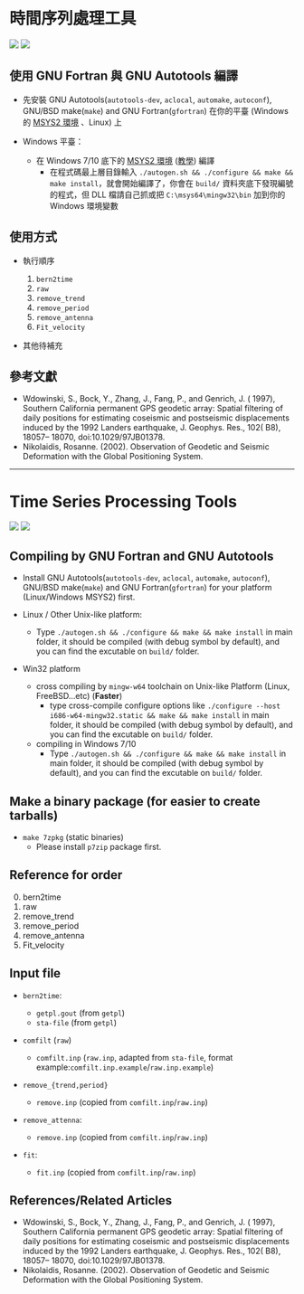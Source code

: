 # 時間序列處理工具

![](https://travis-ci.org/sean0921/timeseries_process.svg?branch=master)
![](https://i.imgur.com/gwfKEH5.png)

## 使用 GNU Fortran 與 GNU Autotools 編譯

* 先安裝 GNU Autotools(`autotools-dev`, `aclocal`, `automake`, `autoconf`), GNU/BSD make(`make`) and GNU Fortran(`gfortran`)  在你的平臺 (Windows 的 [MSYS2 環境](https://www.msys2.org/) 、Linux) 上

* Windows 平臺：
    - 在 Windows 7/10 底下的 [MSYS2 環境](https://www.msys2.org/) ([教學](https://magiclen.org/msys2/)) 編譯
      + 在程式碼最上層目錄輸入 `./autogen.sh && ./configure && make && make install`，就會開始編譯了，你會在 `build/` 資料夾底下發現編號的程式，但 DLL 檔請自己抓或把 `C:\msys64\mingw32\bin` 加到你的 Windows 環境變數

## 使用方式

* 執行順序
  1. `bern2time`
  2. `raw`
  3. `remove_trend`
  4. `remove_period`
  5. `remove_antenna`
  6. `Fit_velocity`

* 其他待補充

## 參考文獻

* Wdowinski, S., Bock, Y., Zhang, J., Fang, P., and Genrich, J. ( 1997), Southern California permanent GPS geodetic array: Spatial filtering of daily positions for estimating coseismic and postseismic displacements induced by the 1992 Landers earthquake, J. Geophys. Res., 102( B8), 18057– 18070, doi:10.1029/97JB01378.
* Nikolaidis, Rosanne. (2002). Observation of Geodetic and Seismic Deformation with the Global Positioning System.

---

# Time Series Processing Tools

![](https://travis-ci.org/sean0921/timeseries_process.svg?branch=master)
![](https://i.imgur.com/gwfKEH5.png)

## Compiling by GNU Fortran and GNU Autotools

* Install GNU Autotools(`autotools-dev`, `aclocal`, `automake`, `autoconf`), GNU/BSD make(`make`) and GNU Fortran(`gfortran`)  for your platform (Linux/Windows MSYS2)  first.

* Linux / Other Unix-like platform:
    - Type `./autogen.sh && ./configure && make && make install` in main folder, it should be compiled (with debug symbol by default), and you can find the excutable on `build/` folder.

* Win32 platform
    - cross compiling by `mingw-w64` toolchain on Unix-like Platform (Linux, FreeBSD...etc) (**Faster**)
      + type cross-compile configure options like `./configure --host i686-w64-mingw32.static && make && make install` in main folder, it should be compiled (with debug symbol by default), and you can find the excutable on `build/` folder.
    - compiling in Windows 7/10
      + Type `./autogen.sh && ./configure && make && make install` in main folder, it should be compiled (with debug symbol by default), and you can find the excutable on `build/` folder.

## Make a binary package (for easier to create tarballs)

* `make 7zpkg` (static binaries)
    - Please install `p7zip` package first.

## Reference for order

0. bern2time
1. raw
2. remove_trend
3. remove_period
4. remove_antenna
5. Fit_velocity

## Input file

* `bern2time`:
    - `getpl.gout` (from `getpl`)
    - `sta-file` (from `getpl`)

* `comfilt` (`raw`)
    - `comfilt.inp` (`raw.inp`, adapted from `sta-file`, format example:`comfilt.inp.example`/`raw.inp.example`)

* `remove_{trend,period}`
    - `remove.inp` (copied from `comfilt.inp`/`raw.inp`)

* `remove_attenna`:
    - `remove.inp` (copied from `comfilt.inp`/`raw.inp`)

* `fit`:
    - `fit.inp` (copied from `comfilt.inp`/`raw.inp`)

## References/Related Articles

* Wdowinski, S., Bock, Y., Zhang, J., Fang, P., and Genrich, J. ( 1997), Southern California permanent GPS geodetic array: Spatial filtering of daily positions for estimating coseismic and postseismic displacements induced by the 1992 Landers earthquake, J. Geophys. Res., 102( B8), 18057– 18070, doi:10.1029/97JB01378.
* Nikolaidis, Rosanne. (2002). Observation of Geodetic and Seismic Deformation with the Global Positioning System.
